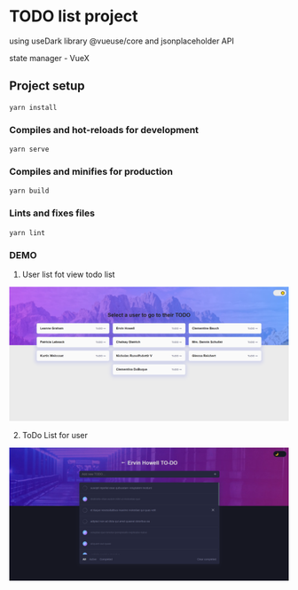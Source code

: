 # TODO list project
using useDark library @vueuse/core and jsonplaceholder API

state manager - VueX

## Project setup
```
yarn install
```

### Compiles and hot-reloads for development
```
yarn serve
```

### Compiles and minifies for production
```
yarn build
```

### Lints and fixes files
```
yarn lint
```

### DEMO

1. User list fot view todo list

<img src="https://github.com/MsButovchenko/todo-vue/blob/main/demo/img.png"/>

2. ToDo List for user

<img src="https://github.com/MsButovchenko/todo-vue/blob/main/demo/img_1.png"/>



